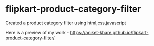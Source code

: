 # flipkart-product-category-filter
Created a product category filter using html,css,javascript

Here is a preview of my work - https://aniket-khare.github.io/flipkart-product-category-filter/
